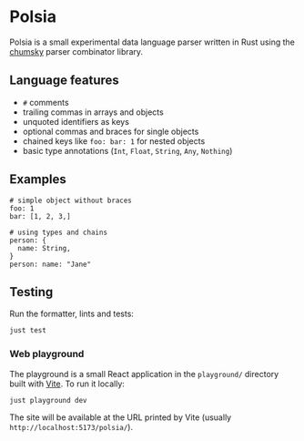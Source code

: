 # Polsia

Polsia is a small experimental data language parser written in Rust using the [chumsky](https://github.com/zesterer/chumsky) parser combinator library.

## Language features

- `#` comments
- trailing commas in arrays and objects
- unquoted identifiers as keys
- optional commas and braces for single objects
- chained keys like `foo: bar: 1` for nested objects
- basic type annotations (`Int`, `Float`, `String`, `Any`, `Nothing`)

## Examples

```polsia
# simple object without braces
foo: 1
bar: [1, 2, 3,]
```

```polsia
# using types and chains
person: {
  name: String,
}
person: name: "Jane"
```

## Testing

Run the formatter, lints and tests:

```bash
just test
```

### Web playground

The playground is a small React application in the `playground/` directory built with [Vite](https://vitejs.dev/).
To run it locally:

```bash
just playground dev
```

The site will be available at the URL printed by Vite (usually `http://localhost:5173/polsia/`).
